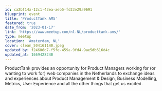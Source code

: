 ```yaml
---
id: ca2bf14a-12c1-43ea-aeb5-fd23e29a9691
blueprint: event
title: 'ProductTank AMS'
featured: true
date_from: '2023-01-17'
link: 'https://www.meetup.com/nl-NL/producttank-ams/'
type: meetup
location: 'Amsterdam, NL'
cover: clean_504161140.jpeg
updated_by: f24606d7-f5fe-459a-9fd4-9ae5db616d4c
updated_at: 1669428240
---
```

ProductTank provides an opportunity for Product Managers working for (or wanting to work for) web companies in the Netherlands to exchange ideas and experiences about Product Management & Design, Business Modelling, Metrics, User Experience and all the other things that get us excited.